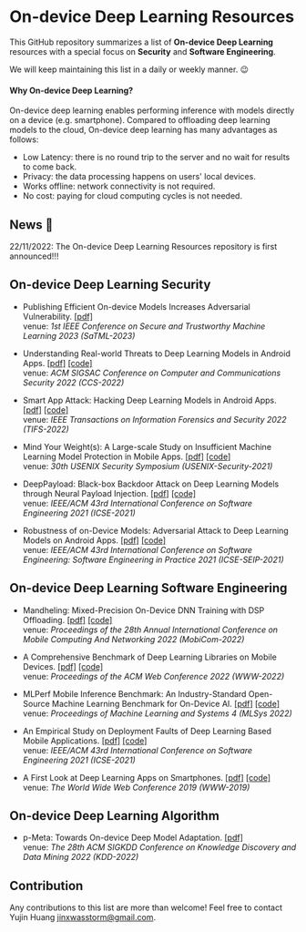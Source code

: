# On-device Deep Learning Resources
This GitHub repository summarizes a list of **On-device Deep Learning** resources with a special focus on **Security** and **Software Engineering**.

We will keep maintaining this list in a daily or weekly manner. :wink:


#### Why On-device Deep Learning?
On-device deep learning enables performing inference with models directly on a device (e.g. smartphone). Compared to offloading deep learning models to the cloud, On-device deep learning has many advantages as follows:
- Low Latency: there is no round trip to the server and no wait for results to come back.
- Privacy: the data processing happens on users' local devices.
- Works offline: network connectivity is not required.
- No cost: paying for cloud computing cycles is not needed.

## News :mega:
22/11/2022: The On-device Deep Learning Resources repository is first announced!!!

## On-device Deep Learning Security
- Publishing Efficient On-device Models Increases Adversarial Vulnerability.
  [[pdf]](https://openreview.net/pdf?id=nbNdDm1x3c)\
  venue: *1st IEEE Conference on Secure and Trustworthy Machine Learning 2023 (SaTML-2023)*

- Understanding Real-world Threats to Deep Learning Models in Android Apps.
  [[pdf]](https://arxiv.org/pdf/2209.09577.pdf)
  [[code]](https://github.com/Advdroid/advdroid-pro)\
  venue: *ACM SIGSAC Conference on Computer and Communications Security 2022 (CCS-2022)*
  
- Smart App Attack: Hacking Deep Learning Models in Android Apps.
  [[pdf]](https://arxiv.org/pdf/2204.11075.pdf)
  [[code]](https://github.com/Jinxhy/SmartAppAttack)\
  venue: *IEEE Transactions on Information Forensics and Security 2022 (TIFS-2022)*

- Mind Your Weight(s): A Large-scale Study on Insufficient Machine Learning Model Protection in Mobile Apps.
  [[pdf]](https://www.usenix.org/system/files/sec21-sun-zhichuang.pdf)
  [[code]](https://github.com/RiS3-Lab/ModelXRay)\
  venue: *30th USENIX Security Symposium (USENIX-Security-2021)*

- DeepPayload: Black-box Backdoor Attack on Deep Learning Models through Neural Payload Injection.
  [[pdf]](https://arxiv.org/pdf/2101.06896.pdf)
  [[code]](https://github.com/yuanchun-li/DeepPayload)\
  venue: *IEEE/ACM 43rd International Conference on Software Engineering 2021 (ICSE-2021)*

- Robustness of on-Device Models: Adversarial Attack to Deep Learning Models on Android Apps.
  [[pdf]](https://arxiv.org/pdf/2101.04401.pdf)
  [[code]](https://github.com/Jinxhy/AppAIsecurity)\
  venue: *IEEE/ACM 43rd International Conference on Software Engineering: Software Engineering in Practice 2021 (ICSE-SEIP-2021)*
  

## On-device Deep Learning Software Engineering
- Mandheling: Mixed-Precision On-Device DNN Training with DSP Offloading.
  [[pdf]](https://arxiv.org/pdf/2206.07509.pdf)
  [[code]](https://github.com/UbiquitousLearning/Mandheling-DSP-Training)\
  venue: *Proceedings of the 28th Annual International Conference on Mobile Computing And Networking 2022 (MobiCom-2022)*

- A Comprehensive Benchmark of Deep Learning Libraries on Mobile Devices.
  [[pdf]](https://arxiv.org/pdf/2202.06512.pdf)
  [[code]](https://github.com/UbiquitousLearning/MobileDLFrameworksBenchmark)\
  venue: *Proceedings of the ACM Web Conference 2022 (WWW-2022)*
  
- MLPerf Mobile Inference Benchmark: An Industry-Standard Open-Source Machine Learning Benchmark for On-Device AI.
  [[pdf]](https://proceedings.mlsys.org/paper/2022/file/7eabe3a1649ffa2b3ff8c02ebfd5659f-Paper.pdf)
  [[code]](https://github.com/mlcommons)\
  venue: *Proceedings of Machine Learning and Systems 4 (MLSys 2022)*
  
- An Empirical Study on Deployment Faults of Deep Learning Based Mobile Applications.
  [[pdf]](https://arxiv.org/pdf/2101.04930.pdf)
  [[code]](https://github.com/chenzhenpeng18/icse2021)\
  venue: *IEEE/ACM 43rd International Conference on Software Engineering 2021 (ICSE-2021)*
  
- A First Look at Deep Learning Apps on Smartphones.
  [[pdf]](https://arxiv.org/pdf/1812.05448.pdf)
  [[code]](https://github.com/xumengwei/MobileDL)\
  venue: *The World Wide Web Conference 2019 (WWW-2019)*

## On-device Deep Learning Algorithm
- p-Meta: Towards On-device Deep Model Adaptation.
  [[pdf]](https://arxiv.org/pdf/2206.12705.pdf)\
  venue: *The 28th ACM SIGKDD Conference on Knowledge Discovery and Data Mining 2022 (KDD-2022)*
  
  
## Contribution
Any contributions to this list are more than welcome! Feel free to contact Yujin Huang <jinxwasstorm@gmail.com>.
